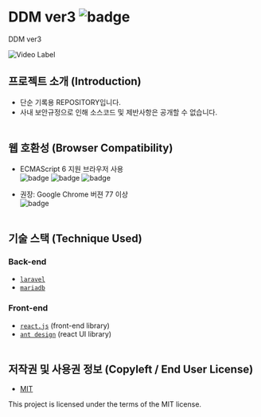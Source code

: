 # DDM ver3 ![badge](https://img.shields.io/badge/license-MIT-blue) 

DDM ver3

![Video Label](https://raw.githubusercontent.com/Changooo/project_DDMv3/thumbnail.png)


## 프로젝트 소개 (Introduction)

- 단순 기록용 REPOSITORY입니다. 
- 사내 보안규정으로 인해 소스코드 및 제반사항은 공개할 수 없습니다.
  <br/><br/>


## 웹 호환성 (Browser Compatibility)

- ECMAScript 6 지원 브라우저 사용  
  ![badge](https://img.shields.io/badge/chrome-51.0%2B-orange)
  ![badge](https://img.shields.io/badge/ie-15.0%2B-orange)
  ![badge](https://img.shields.io/badge/firefox-54.0%2B-orange)

- 권장: Google Chrome 버젼 77 이상  
  ![badge](https://img.shields.io/badge/chrome-77.0%2B-green)
  <br/><br/>

## 기술 스택 (Technique Used)

### Back-end

- [`laravel`](https://laravel.com/)
- [`mariadb`](https://mariadb.org/)

### Front-end

- [`react.js`](https://ko.reactjs.org/) (front-end library)
- [`ant design`](https://ant.design/) (react UI library)
  <br/><br/>

## 저작권 및 사용권 정보 (Copyleft / End User License)

- [MIT](https://github.com/osam2020-WEB/Sample-ProjectName-TeamName/blob/master/license.md)

This project is licensed under the terms of the MIT license.

